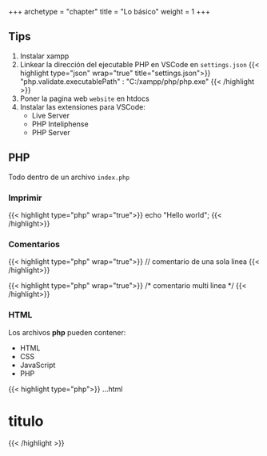 +++
archetype = "chapter"
title = "Lo básico"
weight = 1
+++

## Tips
1. Instalar xampp
2. Linkear la dirección del ejecutable PHP en VSCode en `settings.json`
{{< highlight  type="json" wrap="true" title="settings.json">}}
"php.validate.executablePath" : "C:/xampp/php/php.exe"
{{< /highlight >}}
3. Poner la pagina web `website` en htdocs
4. Instalar las extensiones para VSCode:
    - Live Server
    - PHP Inteliphense
    - PHP Server

## PHP
Todo dentro de un archivo `index.php`
### Imprimir
{{< highlight type="php" wrap="true">}}
echo "Hello world";
{{< /highlight>}}
### Comentarios
{{< highlight type="php" wrap="true">}}
// comentario de una sola linea
{{< /highlight>}}

{{< highlight type="php" wrap="true">}}
/*
comentario
multi
linea
*/
{{< /highlight>}}
### HTML
Los archivos **php** pueden contener:
- HTML
- CSS
- JavaScript
- PHP

{{< highlight type="php">}}
...html

<body>
    <h1>titulo</h1>
</body>
</html>

<?php
    // codigo php
?>
{{< /highlight >}}